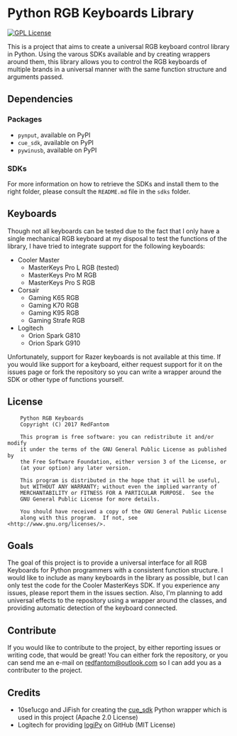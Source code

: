 # Python RGB Keyboards Library
[![GPL License](https://img.shields.io/badge/license-GPL-blue.svg)](https://opensource.org/licenses/GPL-3.0)

This is a project that aims to create a universal RGB keyboard control library in Python. Using the varous SDKs
available and by creating wrappers around them, this library allows you to control the RGB keyboards of multiple
brands in a universal manner with the same function structure and arguments passed.

## Dependencies

### Packages
- `pynput`, available on PyPI
- `cue_sdk`, available on PyPI
- `pywinusb`, available on PyPI

### SDKs
For more information on how to retrieve the SDKs and install them to the right folder, please consult the `README.md`
file in the `sdks` folder.

## Keyboards
Though not all keyboards can be tested due to the fact that I only have a single mechanical RGB keyboard at my disposal 
to test the functions of the library, I have tried to integrate support for the following keyboards:

- Cooler Master
  * MasterKeys Pro L RGB (tested)
  * MasterKeys Pro M RGB
  * MasterKeys Pro S RGB
- Corsair
  * Gaming K65 RGB
  * Gaming K70 RGB
  * Gaming K95 RGB
  * Gaming Strafe RGB
- Logitech
  * Orion Spark G810
  * Orion Spark G910

Unfortunately, support for Razer keyboards is not available at this time. If you would like support for a keyboard, 
either request support for it on the issues page or fork the repository so you can write a wrapper around the SDK or
other type of functions yourself.

## License

        Python RGB Keyboards
        Copyright (C) 2017 RedFantom

        This program is free software: you can redistribute it and/or modify
        it under the terms of the GNU General Public License as published by
        the Free Software Foundation, either version 3 of the License, or
        (at your option) any later version.

        This program is distributed in the hope that it will be useful,
        but WITHOUT ANY WARRANTY; without even the implied warranty of
        MERCHANTABILITY or FITNESS FOR A PARTICULAR PURPOSE.  See the
        GNU General Public License for more details.

        You should have received a copy of the GNU General Public License
        along with this program.  If not, see <http://www.gnu.org/licenses/>.
    
## Goals
The goal of this project is to provide a universal interface for all RGB Keyboards for Python programmers with a
consistent function structure. I would like to include as many keyboards in the library as possible, but I can only
test the code for the Cooler MasterKeys SDK. If you experience any issues, please report them in the issues section.
Also, I'm planning to add universal effects to the repository using a wrapper around the classes, and providing
automatic detection of the keyboard connected.

## Contribute
If you would like to contribute to the project, by either reporting issues or writing code, that would be great! You can
either fork the repository, or you can send me an e-mail on [redfantom@outlook.com](mailto:redfantom@outlook.com) so I
can add you as a contributer to the project.

## Credits

- 10se1ucgo and JiFish for creating the [cue_sdk](https://github.com/10se1ucgo/cue_sdk) Python wrapper which is used in 
this project (Apache 2.0 License)
- Logitech for providing [logiPy](https://github.com/Logitech/logiPy) on GitHub (MIT License)


